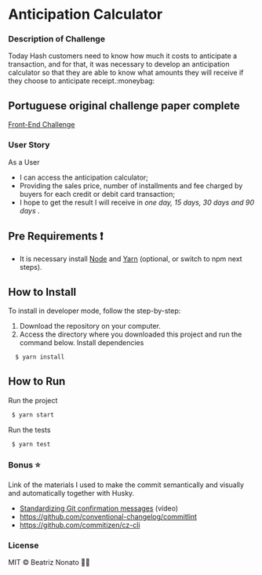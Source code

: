 <h1>Anticipation Calculator</h1>

### Description of Challenge

<p>
  Today Hash customers need to know how much it costs to anticipate a transaction, and for that, it was necessary to develop an anticipation calculator so that
  they are able to know what amounts they will receive if they choose to anticipate receipt.:moneybag:
</p>

## Portuguese original challenge paper complete

[Front-End Challenge](https://github.com/hashlab/hiring/blob/master/challenges/pt-br/front-challenge.md)

### User Story

As a User

- I can access the anticipation calculator;
- Providing the sales price, number of installments and fee charged by buyers for each credit or debit card transaction;
- I hope to get the result I will receive in <i> one day, 15 days, 30 days and 90 days </i>.

## Pre Requirements :exclamation:

- It is necessary install [Node](https://nodejs.org/en/) and [Yarn](https://classic.yarnpkg.com/en/docs/cli/install/) (optional, or switch to npm next steps).

## How to Install

To install in developer mode, follow the step-by-step:

1. Download the repository on your computer.
2. Access the directory where you downloaded this project and run the command below.
   Install dependencies

```sh
  $ yarn install
```

## How to Run

Run the project

```sh
 $ yarn start
```

Run the tests

```sh
 $ yarn test
```

### Bonus :star:

Link of the materials I used to make the commit semantically and visually and automatically together with Husky.

- [Standardizing Git confirmation messages](https://www.youtube.com/watch?v=erInHkjxkL8) (vídeo)
- https://github.com/conventional-changelog/commitlint
- https://github.com/commitizen/cz-cli

### License

MIT © Beatriz Nonato :woman_technologist:
